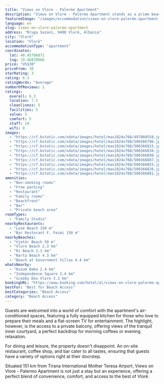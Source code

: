 ```yaml
---
title: "Views on Vlore - Palermo Apartment"
description: "Views on Vlore - Palermo Apartment stands as a prime beachfront gem in Vlorë, merely steps away from the serene Vjetër Beach and a short distance from the bustling Vlore Beach."
featuredImage: "/images/accommodation/views-on-vlore-palermo-apartment-497084558.jpg"
language: en
slug: views-on-vlore-palermo-apartment
address: "Rruga Sazani, 9400 Vlorë, Albania"
city: "Vlorë"
location: "Vlorë"
accommodationType: "apartment"
coordinates:
  lat: 40.45786871
  lng: 19.46870686
price: "US$30"
priceFrom: 30
starRating: 3
rating: 6.3
ratingWords: "Average"
numberOfReviews: 1
ratings:
  overall: 6.3
  location: 7.5
  cleanliness: 5
  facilities: 5
  value: 5
  comfort: 5
  staff: 10
  wifi: 0
images:
  - "https://cf.bstatic.com/xdata/images/hotel/max1024x768/497084558.jpg?k=a34430e39470a7d923799496a6836ad7a54a30d06d2f40bac0e3f306621e911c&o=&hp=1"
  - "https://cf.bstatic.com/xdata/images/hotel/max1024x768/506566796.jpg?k=bee2339b12f7710a6eb5e8a85619f1bdf24f8fe86f2302c6082bf46c70c6bb9e&o=&hp=1"
  - "https://cf.bstatic.com/xdata/images/hotel/max1024x768/506566815.jpg?k=ee382afb4414260b7738b6e1cc7d2c9b8d3b0d22f6e7a4e1afb1abeef0ffa933&o=&hp=1"
  - "https://cf.bstatic.com/xdata/images/hotel/max1024x768/506566838.jpg?k=1f918ca325c5b27db130a6bf197db0f61cc50a6f707582a6f534c52bc3682b3b&o=&hp=1"
  - "https://cf.bstatic.com/xdata/images/hotel/max1024x768/506566890.jpg?k=24179f4060bc7fc12a69d146f5dcae3e156a047140749e985e7a0880f9088b3b&o=&hp=1"
  - "https://cf.bstatic.com/xdata/images/hotel/max1024x768/506566807.jpg?k=9d8cc5bd9bdf7f0f96731d845b75f699e0f13725bbba00284d8ae406ca1a0774&o=&hp=1"
  - "https://cf.bstatic.com/xdata/images/hotel/max1024x768/506566855.jpg?k=881aa4081641e8236595ef9dfb21b79d9e37f20d7a815eb62c9c922b627952d7&o=&hp=1"
  - "https://cf.bstatic.com/xdata/images/hotel/max1024x768/506566826.jpg?k=e9ca6fb29e8456869a22b8a19ff0724b3d2b9468b4e06cd1dc1c79f3a33023eb&o=&hp=1"
  - "https://cf.bstatic.com/xdata/images/hotel/max1024x768/506566881.jpg?k=086ae96ce37232e8667ca7fa88fd5dcd3d841f980c7d5c9af7e181c3cfbdfb5c&o=&hp=1"
amenities:
  - "Non-smoking rooms"
  - "Free parking"
  - "Restaurant"
  - "Family rooms"
  - "Beachfront"
  - "Bar"
  - "Private beach area"
roomTypes:
  - "Family Studio"
nearbyRestaurants:
  - "Love Beach 150 m"
  - "Bar Restorant F. Feimi 150 m"
nearbyBeaches:
  - "Vjetër Beach 50 m"
  - "Vlore Beach 2.3 km"
  - "Ri Beach 3.3 km"
  - "Narta Beach 4.3 km"
  - "Beach at Government Villas 4.4 km"
whatsNearby:
  - "Kuzum Baba 2.4 km"
  - "Independence Square 2.4 km"
  - "Scooby Doo Vlore 3.3 km"
bookingURL: "https://www.booking.com/hotel/al/views-on-vlore-palermo-apartment.en-gb.html?aid=8035640"
bestFor: "Best for Beach Access"
bestCategories: "Beach Access"
category: "Beach Access"
---
```


Guests are welcomed into a world of comfort with the apartment's air-conditioned spaces, featuring a fully equipped kitchen for those who love to prepare their meals and a flat-screen TV for entertainment. The highlight, however, is the access to a private balcony, offering views of the tranquil inner courtyard, a perfect backdrop for morning coffees or evening relaxation.

For dining and leisure, the property doesn't disappoint. An on-site restaurant, coffee shop, and bar cater to all tastes, ensuring that guests have a variety of options right at their doorstep.

Situated 151 km from Tirana International Mother Teresa Airport, Views on Vlore - Palermo Apartment is not just a stay but an experience, offering a perfect blend of convenience, comfort, and access to the best of Vlorë.